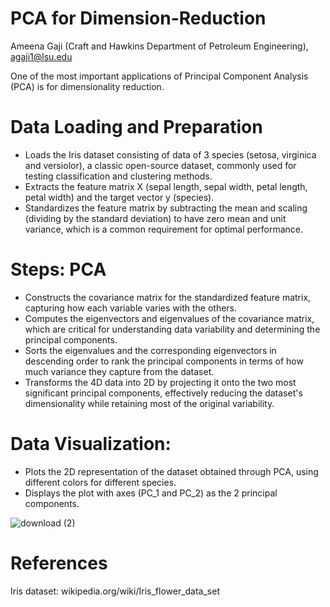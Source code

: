 # PCA for Dimension-Reduction
Ameena Gaji (Craft and Hawkins Department of Petroleum Engineering), agaji1@lsu.edu

One of the most important applications of Principal Component Analysis (PCA) is for dimensionality reduction. 

# Data Loading and Preparation
- Loads the Iris dataset consisting of data of 3 species (setosa, virginica and versiolor), a classic open-source dataset, commonly used for testing classification and clustering methods.
- Extracts the feature matrix X (sepal length, sepal width, petal length, petal width) and the target vector y (species).
- Standardizes the feature matrix by subtracting the mean and scaling (dividing by the standard deviation) to have zero mean and unit variance, which is a common requirement for optimal performance.

# Steps: PCA

- Constructs the covariance matrix for the standardized feature matrix, capturing how each variable varies with the others.
- Computes the eigenvectors and eigenvalues of the covariance matrix, which are critical for understanding data variability and determining the principal components.
- Sorts the eigenvalues and the corresponding eigenvectors in descending order to rank the principal components in terms of how much variance they capture from the dataset.
- Transforms the 4D data into 2D by projecting it onto the two most significant principal components, effectively reducing the dataset's dimensionality while retaining most of the original variability.

# Data Visualization:

- Plots the 2D representation of the dataset obtained through PCA, using different colors for different species.
- Displays the plot with axes (PC_1 and PC_2) as the 2 principal components.


![download (2)](https://github.com/Meegaj/Dimension-Reduction/assets/125159642/c7ee8e34-8dfc-48f1-9b07-ab896b205ed6)

# References
Iris dataset: wikipedia.org/wiki/Iris_flower_data_set

